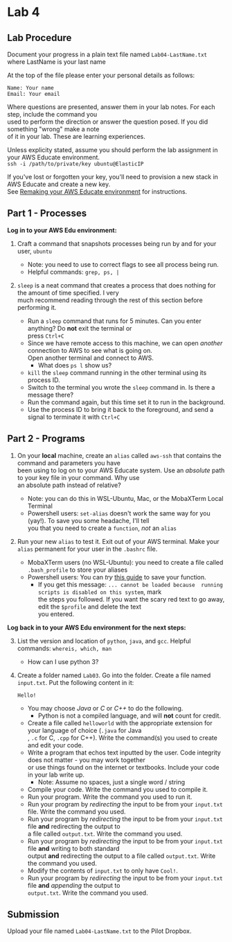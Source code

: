 # Lab 4

## Lab Procedure
Document your progress in a plain text file named `Lab04-LastName.txt`  
where LastName is your last name

At the top of the file please enter your personal details as follows:
```
Name: Your name
Email: Your email

```

Where questions are presented, answer them in your lab notes.  For each step, include the command you  
used to perform the direction or answer the question posed.  If you did something "wrong" make a note  
of it in your lab.  These are learning experiences.

Unless explicity stated, assume you should perform the lab assignment in your AWS Educate environment.  
`ssh -i /path/to/private/key ubuntu@ElasticIP`  

If you've lost or forgotten your key, you'll need to provision a new stack in AWS Educate and create a new key.  
See [Remaking your AWS Educate environment](../../..) for instructions.

## Part 1 - Processes
**Log in to your AWS Edu environment:**

1. Craft a command that snapshots processes being run by and for your user, `ubuntu`
    * Note: you need to use to correct flags to see all process being run.
    * Helpful commands: `grep, ps, |`

2. `sleep` is a neat command that creates a process that does nothing for the amount of time specified.  I very  
much recommend reading through the rest of this section before performing it.
    * Run a `sleep` command that runs for 5 minutes.  Can you enter anything?  Do **not** exit the terminal or  
    press `Ctrl+C`
    * Since we have remote access to this machine, we can open *another* connection to AWS to see what is going on.  
    Open another terminal and connect to AWS.  
        * What does `ps l` show us?
    * `kill` the `sleep` command running in the other terminal using its process ID.
    * Switch to the terminal you wrote the `sleep` command in.  Is there a message there?
    * Run the command again, but this time set it to run in the background.
    * Use the process ID to bring it back to the foreground, and send a signal to terminate it with `Ctrl+C`

## Part 2 - Programs
1. On your **local** machine, create an `alias` called `aws-ssh` that contains the command and parameters you have  
been using to log on to your AWS Educate system.  Use an *absolute* path to your key file in your command.  Why use  
an absolute path instead of relative?
    * Note: you can do this in WSL-Ubuntu, Mac, or the MobaXTerm Local Terminal
    * Powershell users: `set-alias` doesn't work the same way for you (yay!).  To save you some headache, I'll tell  
    you that you need to create a `function`, *not* an `alias`

2. Run your new `alias` to test it.  Exit out of your AWS terminal.  Make your `alias` permanent for your user in the `.bashrc` file.
    * MobaXTerm users (no WSL-Ubuntu): you need to create a file called `.bash_profile` to store your aliases
    * Powershell users: You can *try* [this guide](https://www.repusic.com/powershell/2018/04/09/Powershell_permant_profile.html) to save your function.  
        * If you get this message: `... cannot be loaded because  running scripts is disabled on this system`, mark  
        the steps you followed.  If you want the scary red text to go away, edit the `$profile` and delete the text  
        you entered.

**Log back in to your AWS Edu environment for the next steps:**

3. List the version and location of `python`, `java`, and `gcc`.  Helpful commands: `whereis, which, man`
    * How can I use python 3?

4. Create a folder named `Lab03`.  Go into the folder.  Create a file named `input.txt`.  Put the following content in it:
    ```
    Hello!
    ```
    * You may choose *Java* or *C* or *C++* to do the following.  
        * Python is not a compiled language, and will **not** count for credit.
    * Create a file called `helloworld` with the appropriate extension for your language of choice (`.java` for Java  
    , `.c` for C, `.cpp` for C++).  Write the command(s) you used to create and edit your code.
    * Write a program that echos text inputted by the user.  Code integrity does not matter - you may work together  
    or use things found on the internet or textbooks.  Include your code in your lab write up.
        * Note: Assume no spaces, just a single word / string
    * Compile your code.  Write the command you used to compile it.
    * Run your program.  Write the command you used to run it.
    * Run your program by *redirecting* the input to be from your `input.txt` file.  Write the command you used.
    * Run your program by *redirecting* the input to be from your `input.txt` file **and** redirecting the output to  
    a file called `output.txt`.  Write the command you used.
    * Run your program by *redirecting* the input to be from your `input.txt` file **and** writing to both standard  
    output **and** redirecting the output to a file called `output.txt`.  Write the command you used.
    * Modify the contents of `input.txt` to only have `Cool!`.  
    * Run your program by *redirecting* the input to be from your `input.txt` file **and** *appending* the output to  
    `output.txt`.  Write the command you used.

## Submission
Upload your file named `Lab04-LastName.txt` to the Pilot Dropbox.